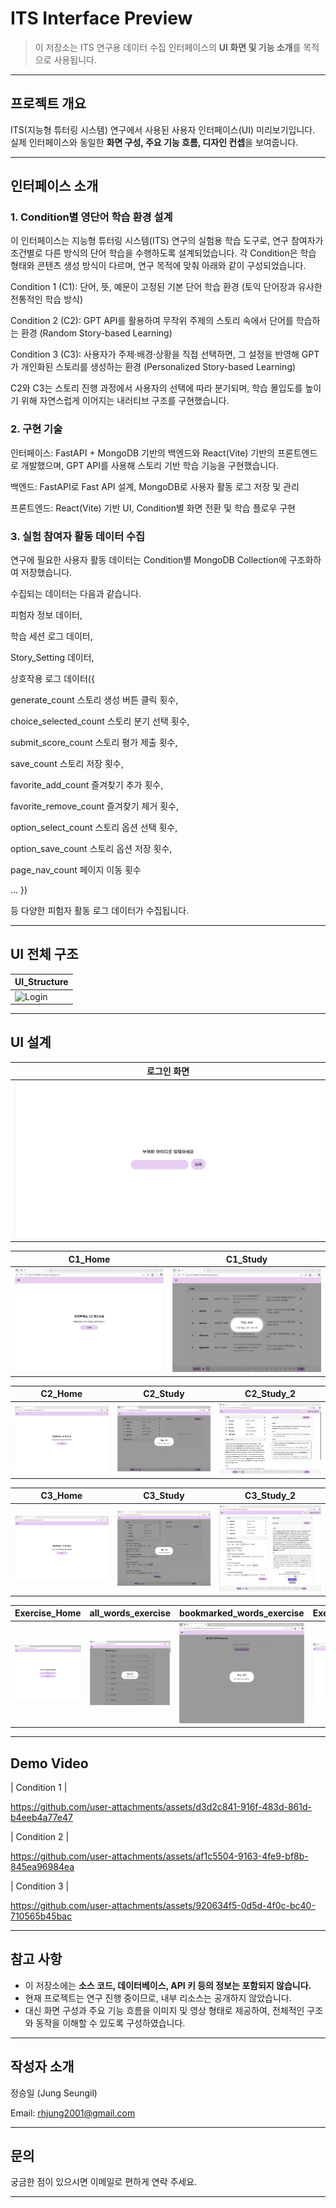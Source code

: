 # ITS Interface Preview

> 이 저장소는 ITS 연구용 데이터 수집 인터페이스의 **UI 화면 및 기능 소개**를 목적으로 사용됩니다.  
---

## 프로젝트 개요
ITS(지능형 튜터링 시스템) 연구에서 사용된 사용자 인터페이스(UI) 미리보기입니다.  
실제 인터페이스와 동일한 **화면 구성, 주요 기능 흐름, 디자인 컨셉**을 보여줍니다.

---

## 인터페이스 소개

### 1. Condition별 영단어 학습 환경 설계

이 인터페이스는 지능형 튜터링 시스템(ITS) 연구의 실험용 학습 도구로, 연구 참여자가 조건별로 다른 방식의 단어 학습을 수행하도록 설계되었습니다.
각 Condition은 학습 형태와 콘텐츠 생성 방식이 다르며, 연구 목적에 맞춰 아래와 같이 구성되었습니다.

Condition 1 (C1): 단어, 뜻, 예문이 고정된 기본 단어 학습 환경
(토익 단어장과 유사한 전통적인 학습 방식)

Condition 2 (C2): GPT API를 활용하여 무작위 주제의 스토리 속에서 단어를 학습하는 환경
(Random Story-based Learning)

Condition 3 (C3): 사용자가 주제·배경·상황을 직접 선택하면, 그 설정을 반영해 GPT가 개인화된 스토리를 생성하는 환경
(Personalized Story-based Learning)

C2와 C3는 스토리 진행 과정에서 사용자의 선택에 따라 분기되며, 학습 몰입도를 높이기 위해 자연스럽게 이어지는 내러티브 구조를 구현했습니다.

### 2. 구현 기술
인터페이스: FastAPI + MongoDB 기반의 백엔드와 React(Vite) 기반의 프론트엔드로 개발했으며, GPT API를 사용해 스토리 기반 학습 기능을 구현했습니다.

백엔드: FastAPI로 Fast API 설계, MongoDB로 사용자 활동 로그 저장 및 관리

프론트엔드: React(Vite) 기반 UI, Condition별 화면 전환 및 학습 플로우 구현

### 3. 실험 참여자 활동 데이터 수집

연구에 필요한 사용자 활동 데이터는 Condition별 MongoDB Collection에 구조화하여 저장했습니다.

수집되는 데이터는 다음과 같습니다.

피험자 정보 데이터,

학습 세션 로그 데이터,

Story_Setting 데이터,

상호작용 로그 데이터({

  generate_count	스토리 생성 버튼 클릭 횟수,
  
  choice_selected_count	스토리 분기 선택 횟수,
  
  submit_score_count	스토리 평가 제출 횟수,
  
  save_count	스토리 저장 횟수,
  
  favorite_add_count	즐겨찾기 추가 횟수,
  
  favorite_remove_count	즐겨찾기 제거 횟수,
  
  option_select_count	스토리 옵션 선택 횟수,

  option_save_count	스토리 옵션 저장 횟수,
  
  page_nav_count	페이지 이동 횟수 
  
  ... })

등 다양한 피험자 활동 로그 데이터가 수집됩니다.

---

## UI 전체 구조

| UI_Structure |
|----------------|
| ![Login](assets/ITS_Interface_UI_Structure.jpg) |


---

## UI 설계

| 로그인 화면 |
|----------------|
| ![Login](assets/Login_Page.jpg) |

| C1_Home | C1_Study |
|----------------|----------------|
| ![C1_Login](assets/C1_Home.jpg) | ![C1_Study_0](assets/C1_Study_0.jpg) | ![C1_Study_1](assets/C1_Study_1.jpg) |

| C2_Home | C2_Study | C2_Study_2 |
|----------------|----------------|----------------|
| ![C2_Login](assets/C2_Home.jpg) | ![C2_Study_0](assets/C2_Study_0.jpg) | ![C2_Study_1](assets/C2_Study_1.jpg) |

| C3_Home | C3_Study | C3_Study_2|
|----------------|----------------|----------------|
| ![C3_Login](assets/C3_Home.jpg) | ![C3_Study_0](assets/C3_Study_0.jpg) | ![C3_Study_1](assets/C3_Study_1.jpg) |

| Exercise_Home | all_words_exercise | bookmarked_words_exercise | Exercise_Answer|
|----------------|----------------|----------------|----------------|
| ![Exercise_Home](assets/Exercise_Home.jpg) | ![all_words_exercise](assets/all_words_exercise.jpg) | ![bookmarked_words_exercise](assets/bookmarked_words_exercise.jpg) | ![Exercise_Answer](assets/Exercise_Answer.jpg) |


---

## Demo Video

| Condition 1 |

https://github.com/user-attachments/assets/d3d2c841-916f-483d-861d-b4eeb4a77e47

| Condition 2 |

https://github.com/user-attachments/assets/af1c5504-9163-4fe9-bf8b-845ea96984ea

| Condition 3 |

https://github.com/user-attachments/assets/920634f5-0d5d-4f0c-bc40-710565b45bac

---

## 참고 사항

- 이 저장소에는 **소스 코드, 데이터베이스, API 키 등의 정보는 포함되지 않습니다.**
- 현재 프로젝트는 연구 진행 중이므로, 내부 리소스는 공개하지 않았습니다.
- 대신 화면 구성과 주요 기능 흐름을 이미지 및 영상 형태로 제공하여, 전체적인 구조와 동작을 이해할 수 있도록 구성하였습니다.

---

## 작성자 소개

정승일 (Jung Seungil)

Email: rhjung2001@gmail.com

--- 

## 문의

궁금한 점이 있으시면 이메일로 편하게 연락 주세요.

---
